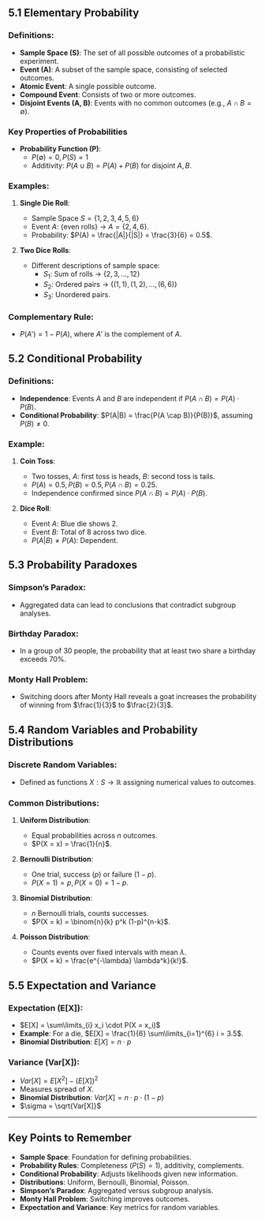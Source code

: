 ## 5.1 Elementary Probability
### Definitions:
- **Sample Space (S)**: The set of all possible outcomes of a probabilistic experiment.
- **Event (A)**: A subset of the sample space, consisting of selected outcomes.
- **Atomic Event**: A single possible outcome.
- **Compound Event**: Consists of two or more outcomes.
- **Disjoint Events (A, B)**: Events with no common outcomes (e.g., $A \cap B = \emptyset$).

### Key Properties of Probabilities
- **Probability Function (P)**:
  - $P(\emptyset) = 0, P(S) = 1$
  - Additivity: $P(A \cup B) = P(A) + P(B)$ for disjoint $A, B$.

### Examples:
1. **Single Die Roll**:
   - Sample Space $S = \{1, 2, 3, 4, 5, 6\}$
   - Event $A$: {even rolls} → $A = \{2, 4, 6\}$.
   - Probability: $P(A) = \frac{|A|}{|S|} = \frac{3}{6} = 0.5$.

2. **Two Dice Rolls**:
   - Different descriptions of sample space:
     - $S_1$: Sum of rolls → $\{2, 3, \ldots, 12\}$
     - $S_2$: Ordered pairs → $\{(1, 1), (1, 2), \ldots, (6, 6)\}$
     - $S_3$: Unordered pairs.

### **Complementary Rule**:
- $P(A') = 1 - P(A)$, where $A'$ is the complement of $A$.

## 5.2 Conditional Probability
### Definitions:
- **Independence**: Events $A$ and $B$ are independent if $P(A \cap B) = P(A) \cdot P(B)$.
- **Conditional Probability**: $P(A|B) = \frac{P(A \cap B)}{P(B)}$, assuming $P(B) \neq 0$.

### Example:
1. **Coin Toss**:
   - Two tosses, $A$: first toss is heads, $B$: second toss is tails.
   - $P(A) = 0.5, P(B) = 0.5, P(A \cap B) = 0.25$.
   - Independence confirmed since $P(A \cap B) = P(A) \cdot P(B)$.

2. **Dice Roll**:
   - Event $A$: Blue die shows 2.
   - Event $B$: Total of 8 across two dice.
   - $P(A|B) \neq P(A)$: Dependent.

## 5.3 Probability Paradoxes
### **Simpson’s Paradox**:
- Aggregated data can lead to conclusions that contradict subgroup analyses.

### **Birthday Paradox**:
- In a group of 30 people, the probability that at least two share a birthday exceeds 70%.

### **Monty Hall Problem**:
- Switching doors after Monty Hall reveals a goat increases the probability of winning from $\frac{1}{3}$ to $\frac{2}{3}$.

## 5.4 Random Variables and Probability Distributions
### **Discrete Random Variables**:
- Defined as functions $X: S \to \mathbb{R}$ assigning numerical values to outcomes.

### **Common Distributions**:
1. **Uniform Distribution**:
   - Equal probabilities across $n$ outcomes.
   - $P(X = x) = \frac{1}{n}$.

2. **Bernoulli Distribution**:
   - One trial, success ($p$) or failure ($1-p$).
   - $P(X = 1) = p, P(X = 0) = 1-p$.

3. **Binomial Distribution**:
   - $n$ Bernoulli trials, counts successes.
   - $P(X = k) = \binom{n}{k} p^k (1-p)^{n-k}$.

4. **Poisson Distribution**:
   - Counts events over fixed intervals with mean $\lambda$.
   - $P(X = k) = \frac{e^{-\lambda} \lambda^k}{k!}$.

## 5.5 Expectation and Variance
### **Expectation (E[X])**:
- $E[X] = \sum\limits_{i} x_i \cdot P(X = x_i)$
- **Example**: For a die, $E[X] = \frac{1}{6} \sum\limits_{i=1}^{6} i = 3.5$.
- **Binomial Distribution**: $E[X] = n \cdot p$

### **Variance (Var[X])**:
- $Var[X] = E[X^2] - (E[X])^2$
- Measures spread of $X$.
- **Binomial Distribution**: $Var[X] = n \cdot p \cdot (1-p)$
- $\sigma = \sqrt{Var[X]}$

---

## Key Points to Remember
- **Sample Space**: Foundation for defining probabilities.
- **Probability Rules**: Completeness ($P(S) = 1$), additivity, complements.
- **Conditional Probability**: Adjusts likelihoods given new information.
- **Distributions**: Uniform, Bernoulli, Binomial, Poisson.
- **Simpson’s Paradox**: Aggregated versus subgroup analysis.
- **Monty Hall Problem**: Switching improves outcomes.
- **Expectation and Variance**: Key metrics for random variables.
